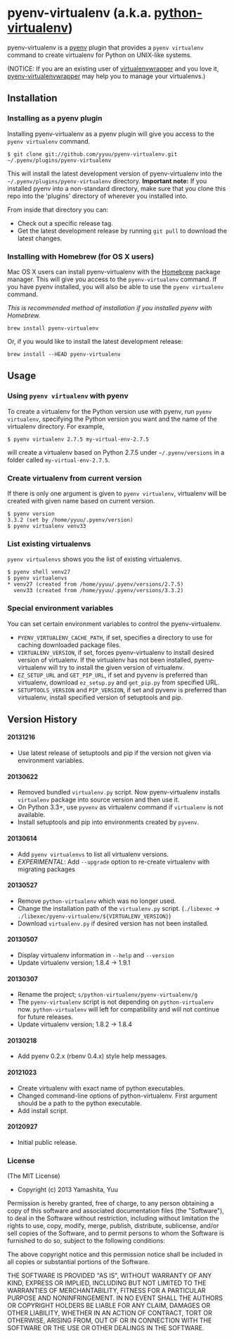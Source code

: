 # pyenv-virtualenv (a.k.a. [python-virtualenv](https://github.com/yyuu/python-virtualenv))

pyenv-virtualenv is a [pyenv](https://github.com/yyuu/pyenv) plugin
that provides a `pyenv virtualenv` command to create virtualenv for Python
on UNIX-like systems.

(NOTICE: If you are an existing user of [virtualenvwrapper](http://pypi.python.org/pypi/virtualenvwrapper)
and you love it, [pyenv-virtualenvwrapper](https://github.com/yyuu/pyenv-virtualenvwrapper) may help you
to manage your virtualenvs.)

## Installation

### Installing as a pyenv plugin

Installing pyenv-virtualenv as a pyenv plugin will give you access to the
`pyenv virtualenv` command.

    $ git clone git://github.com/yyuu/pyenv-virtualenv.git ~/.pyenv/plugins/pyenv-virtualenv

This will install the latest development version of pyenv-virtualenv into
the `~/.pyenv/plugins/pyenv-virtualenv` directory. 
**Important note:**  If you installed pyenv into a non-standard directory, make sure that you clone this
repo into the 'plugins' directory of wherever you installed into.

From inside that directory you can:
 - Check out a specific release tag. 
 - Get the latest development release by running `git pull` to download the latest changes.

### Installing with Homebrew (for OS X users)

Mac OS X users can install pyenv-virtualenv with the
[Homebrew](http://brew.sh) package manager. This
will give you access to the `pyenv-virtualenv` command. If you have pyenv
installed, you will also be able to use the `pyenv virtualenv` command.

*This is recommended method of installation if you installed pyenv
 with Homebrew.*

    brew install pyenv-virtualenv

Or, if you would like to install the latest development release:

    brew install --HEAD pyenv-virtualenv


## Usage

### Using `pyenv virtualenv` with pyenv

To create a virtualenv for the Python version use with pyenv, run
`pyenv virtualenv`, specifying the Python version you want and the name
of the virtualenv directory. For example,

    $ pyenv virtualenv 2.7.5 my-virtual-env-2.7.5

will create a virtualenv based on Python 2.7.5 
under `~/.pyenv/versions` in a folder called `my-virtual-env-2.7.5`. 


### Create virtualenv from current version

If there is only one argument is given to `pyenv virtualenv`,
virtualenv will be created with given name based on current
version.

    $ pyenv version
    3.3.2 (set by /home/yyuu/.pyenv/version)
    $ pyenv virtualenv venv33


### List existing virtualenvs

`pyenv virtualenvs` shows you the list of existing virtualenvs.

    $ pyenv shell venv27
    $ pyenv virtualenvs
    * venv27 (created from /home/yyuu/.pyenv/versions/2.7.5)
      venv33 (created from /home/yyuu/.pyenv/versions/3.3.2)


### Special environment variables

You can set certain environment variables to control the pyenv-virtualenv.

* `PYENV_VIRTUALENV_CACHE_PATH`, if set, specifies a directory to use for
  caching downloaded package files.
* `VIRTUALENV_VERSION`, if set, forces pyenv-virtualenv to install desired
  version of virtualenv. If the virtualenv has not been installed,
  pyenv-virtualenv will try to install the given version of virtualenv.
* `EZ_SETUP_URL` and `GET_PIP_URL`, if set and pyvenv is preferred
  than virtualenv, download `ez_setup.py` and `get_pip.py` from specified URL.
* `SETUPTOOLS_VERSION` and `PIP_VERSION`, if set and pyvenv is preferred
  than virtualenv, install specified version of setuptools and pip.


## Version History

#### 20131216

 * Use latest release of setuptools and pip if the version not given via environment variables.

#### 20130622

 * Removed bundled `virtualenv.py` script. Now pyenv-virtualenv installs `virtualenv` package into source version and then use it.
 * On Python 3.3+, use `pyvenv` as virtualenv command if `virtualenv` is not available.
 * Install setuptools and pip into environments created by `pyvenv`.

#### 20130614

 * Add `pyenv virtualenvs` to list all virtualenv versions.
 * *EXPERIMENTAL*: Add `--upgrade` option to re-create virtualenv with migrating packages

#### 20130527

 * Remove `python-virtualenv` which was no longer used.
 * Change the installation path of the `virtualenv.py` script. (`./libexec` -> `./libexec/pyenv-virtualenv/${VIRTUALENV_VERSION}`)
 * Download `virtualenv.py` if desired version has not been installed.

#### 20130507

 * Display virtualenv information in `--help` and `--version`
 * Update virtualenv version; 1.8.4 -> 1.9.1

#### 20130307

 * Rename the project; `s/python-virtualenv/pyenv-virtualenv/g`
 * The `pyenv-virtualenv` script is not depending on `python-virtualenv` now.
   `python-virtualenv` will left for compatibility and will not continue for future releases.
 * Update virtualenv version; 1.8.2 -> 1.8.4

#### 20130218

 * Add pyenv 0.2.x (rbenv 0.4.x) style help messages.

#### 20121023

 * Create virtualenv with exact name of python executables.
 * Changed command-line options of python-virtualenv.
   First argument should be a path to the python executable.
 * Add install script.

#### 20120927

 * Initial public release.

### License

(The MIT License)

* Copyright (c) 2013 Yamashita, Yuu

Permission is hereby granted, free of charge, to any person obtaining
a copy of this software and associated documentation files (the
"Software"), to deal in the Software without restriction, including
without limitation the rights to use, copy, modify, merge, publish,
distribute, sublicense, and/or sell copies of the Software, and to
permit persons to whom the Software is furnished to do so, subject to
the following conditions:

The above copyright notice and this permission notice shall be
included in all copies or substantial portions of the Software.

THE SOFTWARE IS PROVIDED "AS IS", WITHOUT WARRANTY OF ANY KIND,
EXPRESS OR IMPLIED, INCLUDING BUT NOT LIMITED TO THE WARRANTIES OF
MERCHANTABILITY, FITNESS FOR A PARTICULAR PURPOSE AND
NONINFRINGEMENT. IN NO EVENT SHALL THE AUTHORS OR COPYRIGHT HOLDERS BE
LIABLE FOR ANY CLAIM, DAMAGES OR OTHER LIABILITY, WHETHER IN AN ACTION
OF CONTRACT, TORT OR OTHERWISE, ARISING FROM, OUT OF OR IN CONNECTION
WITH THE SOFTWARE OR THE USE OR OTHER DEALINGS IN THE SOFTWARE.
